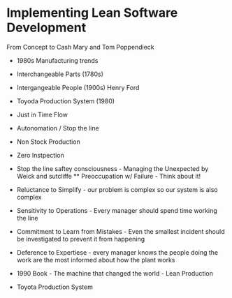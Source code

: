 # Implementing Lean Software Development
From Concept to Cash
Mary and Tom Poppendieck

* 1980s Manufacturing trends
* Interchangeable Parts (1780s)
* Intergangeable People (1900s) Henry Ford
* Toyoda Production System (1980)
 * Just in Time Flow
 * Autonomation / Stop the line
 * Non Stock Production
 * Zero Instpection

* Stop the line saftey consciousness - Managing the Unexpected by Weick and sutcliffe
 ** Preoccupation w/ Failure - Think about it!
 * Reluctance to Simplify - our problem is complex so our system is also complex
 * Sensitivity to Operations - Every manager should spend time working the line
 * Commitment to Learn from Mistakes - Even the smallest incident should be investigated to prevent it from happening
 * Deference to Expertiese - every manager knows the people doing the work are the most informed about how the plant works

* 1990 Book - The machine that changed the world - Lean Production

* Toyota Production System
